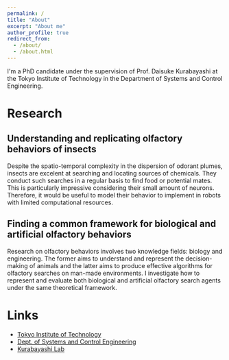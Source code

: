 ```yaml
---
permalink: /
title: "About"
excerpt: "About me"
author_profile: true
redirect_from: 
  - /about/
  - /about.html
---
```


I'm a PhD candidate under the supervision of Prof. Daisuke Kurabayashi at the Tokyo Institute of Technology in the Department of Systems and Control Engineering. 

Research
======

Understanding and replicating olfactory behaviors of insects
------
Despite the spatio-temporal complexity in the dispersion of odorant plumes, insects are excelent at searching and locating sources of chemicals. They conduct such searches in a regular basis to find food or potential mates. This is particularly impressive considering their small amount of neurons. Therefore, it would be useful to model their behavior to implement in robots with limited computational resources. 

Finding a common framework for biological and artificial olfactory behaviors
------
Research on olfactory behaviors involves two knowledge fields: biology and engineering. The former aims to understand and represent the decision-making of animals and the latter aims to produce effective algorithms for olfactory searches on man-made environments. I investigate how to represent and evaluate both biological and artificial olfactory search agents under the same theoretical framework.

Links
=====

- [Tokyo Institute of Technology](https://www.titech.ac.jp/english/)
- [Dept. of Systems and Control Engineering](https://educ.titech.ac.jp/sc/eng/)
- [Kurabayashi Lab](http://www.irs.ctrl.titech.ac.jp/)